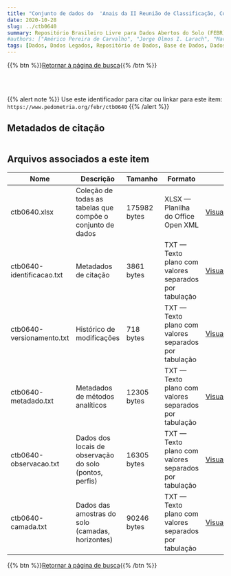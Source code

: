 ```yaml
---
title: "Conjunto de dados do  'Anais da II Reunião de Classificação, Correlação de Solo e Interpretação de Aptidão Agrícola'"
date: 2020-10-28
slug: ../ctb0640
summary: Repositório Brasileiro Livre para Dados Abertos do Solo (FEBR) | A febre dos dados de solo no Brasil
#authors: ["Américo Pereira de Carvalho", "Jorge Olmos I. Larach", "Marcelo N. Camargo", "João Bertlodo de Oliveira", "Humberto G. dos Santos", "Elias P. Mothci", "Klaus P. Wittern", "Mauro da Conceição", "Ney P. Tavares", "Eliezer S. Louzada", "Doracy P. Ramos", "Hélio Padro", "João Luiz R. de Souza", "Antonio Carlos Moniz", "Célio L. F. de Almeida", "Maria Amélia de M. Duriez", "Ruth A. Leal Johas", "M. Elisabeth C. C. de Magalhães Melo", "Wilson S. de Araujo", "Raphael M. Bloise", "Gisa N. C. Moreira", "José Lopes de Paula", "Therezinha da Costa Lima", "Evanda M. Rodrigues", "Loiva L. Antonello", "Paulo Cardoso Lima", "José da Silva Pinto."]
tags: [Dados, Dados Legados, Repositório de Dados, Base de Dados, Dados Abertos]
---
```


<style>
div.alert > div {
    font-size: 0.8rem;
}
</style>

{{% btn %}}<a href="/febr/buscar/">Retornar à página de busca</a>{{% /btn %}}

<br>
<br>

{{% alert note %}}
Use este identificador para citar ou linkar para este item: `https://www.pedometria.org/febr/ctb0640`
{{% /alert %}}

## Metadados de citação

<table>
<!-- Fonte: https://gist.github.com/jfreels/6814721 -->
<script src="https://d3js.org/d3.v3.min.js" charset="utf-8"></script>
<script type='text/javascript' src='/febr/buscar/script.js'></script>
<script type='text/javascript'>
  d3.tsv('ctb0640-identificacao.txt',function (data) {
    var columns = ['campo', 'valor']
    tabulate(data, columns)
  })
</script>
</table>

## Arquivos associados a este item

<table style="width:100%">
  <thead>
    <tr>
      <th>Nome</th>
      <th>Descrição</th>
      <th>Tamanho</th>
      <th>Formato</th>
      <th></th>
    </tr>
  </thead>
  <tbody>
    <tr>
      <td>ctb0640.xlsx</td>
      <td>Coleção de todas as tabelas que compõe o conjunto de dados</td>
      <td>175982 bytes</td>
      <td>XLSX — Planilha do Office Open XML</td>
      <td><a href="https://cloud.utfpr.edu.br/index.php/s/Df6dhfzYJ1DDeso/download?path=%2Fctb0640&files=ctb0640.xlsx" class="btn btn-primary btn-block" role="button">Visualizar/Abrir</a></td>
    </tr>
    <tr>
      <td>ctb0640-identificacao.txt</td>
      <td>Metadados de citação</td>
      <td>3861 bytes</td>
      <td>TXT — Texto plano com valores separados por tabulação</td>
      <td><a href="https://cloud.utfpr.edu.br/index.php/s/Df6dhfzYJ1DDeso/download?path=%2Fctb0640&files=ctb0640-identificacao.txt" class="btn btn-primary btn-block" role="button">Visualizar/Abrir</a></td>
    </tr>
    <tr>
      <td>ctb0640-versionamento.txt</td>
      <td>Histórico de modificações</td>
      <td>718 bytes</td>
      <td>TXT — Texto plano com valores separados por tabulação</td>
      <td><a href="https://cloud.utfpr.edu.br/index.php/s/Df6dhfzYJ1DDeso/download?path=%2Fctb0640&files=ctb0640-versionamento.txt" class="btn btn-primary btn-block" role="button">Visualizar/Abrir</a></td>
    </tr>
    <tr>
      <td>ctb0640-metadado.txt</td>
      <td>Metadados de métodos analíticos</td>
      <td>12305 bytes</td>
      <td>TXT — Texto plano com valores separados por tabulação</td>
      <td><a href="https://cloud.utfpr.edu.br/index.php/s/Df6dhfzYJ1DDeso/download?path=%2Fctb0640&files=ctb0640-metadado.txt" class="btn btn-primary btn-block" role="button">Visualizar/Abrir</a></td>
    </tr>
    <tr>
      <td>ctb0640-observacao.txt</td>
      <td>Dados dos locais de observação do solo (pontos, perfis)</td>
      <td>16305 bytes</td>
      <td>TXT — Texto plano com valores separados por tabulação</td>
      <td><a href="https://cloud.utfpr.edu.br/index.php/s/Df6dhfzYJ1DDeso/download?path=%2Fctb0640&files=ctb0640-observacao.txt" class="btn btn-primary btn-block" role="button">Visualizar/Abrir</a></td>
    </tr>
    <tr>
      <td>ctb0640-camada.txt</td>
      <td>Dados das amostras do solo (camadas, horizontes)</td>
      <td>90246 bytes</td>
      <td>TXT — Texto plano com valores separados por tabulação</td>
      <td><a href="https://cloud.utfpr.edu.br/index.php/s/Df6dhfzYJ1DDeso/download?path=%2Fctb0640&files=ctb0640-camada.txt" class="btn btn-primary btn-block" role="button">Visualizar/Abrir</a></td>
    </tr>
  </tbody>
</table>

{{% btn %}}<a href="/febr/buscar/">Retornar à página de busca</a>{{% /btn %}}
